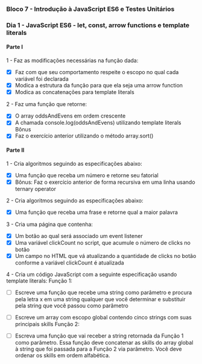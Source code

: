 ### Bloco 7 - Introdução à JavaScript ES6 e Testes Unitários
### Dia 1 - JavaScript ES6 - let, const, arrow functions e template literals

#### Parte I

1 - Faz as modificações necessárias na função dada:
- [x] Faz com que seu comportamento respeite o escopo no qual cada variável foi declarada
- [x] Modica a estrutura da função para que ela seja uma arrow function
- [x] Modica as concatenações para template literals

2 - Faz uma função que retorne:
- [x] O array oddsAndEvens em ordem crescente
- [x] A chamada console.log(oddsAndEvens) utilizando template literals
Bônus
- [x] Faz o exercício anterior utilizando o método array.sort()

#### Parte II

1 - Cria algoritmos seguindo as especificações abaixo:
- [x] Uma função que receba um número e retorne seu fatorial
- [x] Bônus: Faz o exercício anterior de forma recursiva em uma linha usando ternary operator

2 - Cria algoritmos seguindo as especificações abaixo:
- [x] Uma função que receba uma frase e retorne qual a maior palavra

3 - Cria uma página que contenha:
- [x] Um botão ao qual será associado um event listener
- [x] Uma variável clickCount no script, que acumule o número de clicks no botão
- [x] Um campo no HTML que vá atualizando a quantidade de clicks no botão conforme a variável clickCount é atualizada

4 - Cria um código JavaScript com a seguinte especificação usando template literals:
Função 1: 
- [ ] Escreve uma função que recebe uma string como parâmetro e procura pela letra x em uma string qualquer que você determinar e substituir pela string que você passou como parâmetro
- [ ] Escreve um array com escopo global contendo cinco strings com suas principais skills
Função 2: 
- [ ] Escreva uma função que vai receber a string retornada da Função 1 como parâmetro. Essa função deve concatenar as skills do array global à string que foi passada para a Função 2 via parâmetro. Você deve ordenar os skills em ordem alfabética.
          